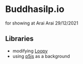 # Buddhasilp.io

for showing at Arai Arai 29/12/2021

## Libraries
- modifying [Loopy](https://ncase.me/loopy/)
- using [p5js](https://p5js.org/) as a background
